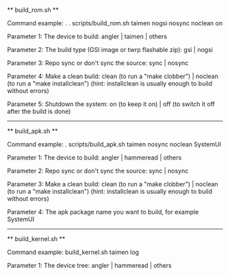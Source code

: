 ** build_rom.sh **

Command example:	 .  . scripts/build_rom.sh taimen nogsi nosync noclean on
 
Parameter 1: The device to build: angler | taimen | others

Parameter 2: The build type (GSI image or twrp flashable zip): gsi | nogsi

Parameter 3: Repo sync or don't sync the source: sync | nosync

Parameter 4: Make a clean build: clean (to run a "make clobber") | noclean (to run a "make installclean") (hint: installclean is usually enough to build without errors)

Parameter 5: Shutdown the system: on (to keep it on) | off (to switch it off after the build is done)


----------------

** build_apk.sh **

Command example: . scripts/build_apk.sh taimen nosync noclean SystemUI
 
Parameter 1: The device to build: angler | hammeread | others

Parameter 2: Repo sync or don't sync the source: sync | nosync

Parameter 3: Make a clean build: clean (to run a "make clobber") | noclean (to run a "make installclean") (hint: installclean is usually enough to build without errors)

Parameter 4: The apk package name you want to build, for example SystemUI


---------------------

** build_kernel.sh **

Command example: build_kernel.sh taimen log

Parameter 1: The device tree: angler | hammeread | others
